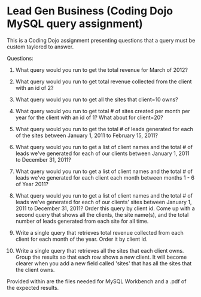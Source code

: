 # Lead Gen Business (Coding Dojo MySQL query assignment)

This is a Coding Dojo assignment presenting questions that a query must be custom taylored to answer.  

Questions:
1. What query would you run to get the total revenue for March of 2012?

2. What query would you run to get total revenue collected from the client with an id of 2?

3. What query would you run to get all the sites that client=10 owns?

4. What query would you run to get total # of sites created per month per year for the client with an id of 1? What about for client=20?

5. What query would you run to get the total # of leads generated for each of the sites between January 1, 2011 to February 15, 2011?

6. What query would you run to get a list of client names and the total # of leads we've generated for each of our clients between January 1, 2011 to December 31, 2011?

7. What query would you run to get a list of client names and the total # of leads we've generated for each client each month between months 1 - 6 of Year 2011?

8. What query would you run to get a list of client names and the total # of leads we've generated for each of our clients' sites between January 1, 2011 to December 31, 2011? Order this query by client id.  Come up with a second query that shows all the clients, the site name(s), and the total number of leads generated from each site for all time.

9. Write a single query that retrieves total revenue collected from each client for each month of the year. Order it by client id.

10. Write a single query that retrieves all the sites that each client owns. Group the results so that each row shows a new client. It will become clearer when you add a new field called 'sites' that has all the sites that the client owns. 

Provided within are the files needed for MySQL Workbench and a .pdf of the expected results.
